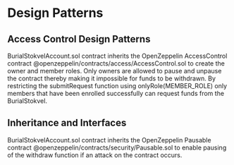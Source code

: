 # Design Patterns

## Access Control Design Patterns

BurialStokvelAccount.sol contract inherits the OpenZeppelin AccessControl contract @openzeppelin/contracts/access/AccessControl.sol to create the owner and member roles. Only owners are allowed to pause and unpause the contract thereby making it impossible for funds to be withdrawn. By restricting the submitRequest function using onlyRole(MEMBER_ROLE) only members that have been enrolled successfully can request funds from the BurialStokvel.

## Inheritance and Interfaces

BurialStokvelAccount.sol contract inherits the OpenZeppelin Pausable contract @openzeppelin/contracts/security/Pausable.sol to enable pausing of the withdraw function if an attack on the contract occurs.
